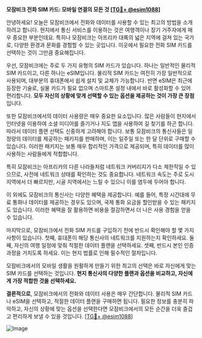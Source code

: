 **모잠비크 전화 SIM 카드: 모바일 연결의 모든 것 [[TG💪+ @esim1088](https://t.me/s/esim1088)]**

안녕하세요! 오늘은 모잠비크에서 전화와 데이터를 사용할 수 있는 최고의 방법을 소개하려고 합니다. 현지에서 통신 서비스를 이용하는 것은 여행객이나 장기 거주자에게 매우 중요한 부분인데요. 특히나 모잠비크는 아프리카 대륙의 넓은 지역에 걸쳐 있는 국가로, 다양한 환경과 문화를 경험할 수 있는 곳입니다. 이곳에서 필요한 전화 SIM 카드를 선택하는 것이 그만큼 중요해집니다.

우선, 모잠비크에는 주로 두 가지 유형의 SIM 카드가 있습니다. 하나는 일반적인 물리적 SIM 카드이고, 다른 하나는 eSIM입니다. 물리적 SIM 카드는 여전히 가장 일반적으로 사용되며, 대부분의 휴대폰에서 쉽게 설치 및 교체가 가능합니다. 반면 eSIM은 최근에 등장한 기술로, 실물 카드가 필요 없으며 스마트폰 설정 내에서 바로 활성화할 수 있어 편리합니다. **모두 자신의 상황에 맞게 선택할 수 있는 옵션을 제공하는 것이 가장 큰 장점**입니다.

또한 모잠비크에서의 데이터 사용량은 매우 중요한 요소입니다. 많은 사람들이 현지에서 인터넷을 이용하여 소셜 미디어를 즐기거나 지도 앱을 사용하여 길 찾기를 하곤 합니다. 따라서 데이터 플랜 선택도 신중하게 고려해야 합니다. 보통 모잠비크의 통신사들은 일정량의 데이터를 제공하는 패키지를 판매하며, 이는 일주일 또는 한 달 단위로 구매할 수 있습니다. 이러한 패키지는 보통 매우 합리적인 가격으로 제공되며, 특히 데이터를 많이 사용하는 사람들에게 적합합니다.

특히 모잠비크는 아프리카의 다른 나라들처럼 네트워크 커버리지가 다소 제한적일 수 있으므로, 사전에 네트워크 상태를 확인하는 것도 중요합니다. 네트워크 속도는 주로 도시 지역에서 더 빠르지만, 시골 지역에서는 느릴 수 있으니 이를 염두에 두어야 합니다.

이 외에도 모잠비크의 통신사는 다양한 혜택을 제공합니다. 예를 들어, 특정 시간대에 무료 통화나 데이터를 제공하는 경우도 있으며, 국제 통화 요금을 할인받을 수 있는 패키지도 있습니다. 이러한 혜택을 잘 활용하면 비용을 절감하면서 더 나은 사용 경험을 얻을 수 있습니다.

마지막으로, 모잠비크에서 전화 SIM 카드를 구입하기 전에 반드시 확인해야 할 몇 가지 사항이 있습니다. 첫째, 휴대폰이 해당 통신사의 네트워크를 지원하는지 확인하세요. 둘째, 자신의 여행 일정에 맞춰 적절한 데이터 플랜을 선택하세요. 셋째, 반드시 본인 인증 과정을 거치도록 하세요. 이는 현지 법률로 인해 필수적인 절차입니다.

모잠비크에서의 모바일 생활을 원활하게 만들기 위한 최고의 선택은 바로 자신에게 맞는 SIM 카드를 선택하는 것입니다. **현지 통신사의 다양한 플랜과 옵션을 비교하고, 자신에게 가장 적합한 것을 선택하세요.** 

**결론적으로**, 모잠비크에서의 전화와 데이터 사용은 매우 간단합니다. 물리적 SIM 카드나 eSIM을 선택하고, 적절한 데이터 플랜을 구매하면 됩니다. 필요한 정보를 충분히 파악하고, 자신의 상황에 맞는 옵션을 선택한다면 모잠비크에서의 모든 순간을 더욱 즐겁고 편리하게 보낼 수 있을 것입니다. [[TG💪+ @esim1088](https://t.me/s/esim1088)]

![Image](https://i.postimg.cc/Y0z9fWf4/image.png)